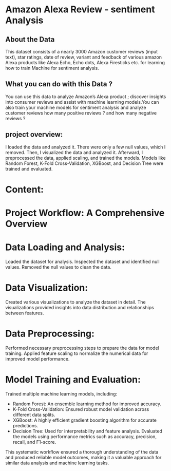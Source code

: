 # Amazon Alexa Review - sentiment Analysis

## About the Data

This dataset consists of a nearly 3000 Amazon customer reviews (input text), star ratings, date of review, variant and feedback of various amazon Alexa products like Alexa Echo, Echo dots, Alexa Firesticks etc. for learning how to train Machine for sentiment analysis.

## What you can do with this Data ?

You can use this data to analyze Amazon’s Alexa product ; discover insights into consumer reviews and assist with machine learning models.You can also train your machine models for sentiment analysis and analyze customer reviews how many positive reviews ? and how many negative reviews ?

## project overview: 

I loaded the data and analyzed it. There were only a few null values, which I removed. Then, I visualized the data and analyzed it. Afterward, I preprocessed the data, applied scaling, and trained the models. Models like Random Forest, K-Fold Cross-Validation, XGBoost, and Decision Tree were trained and evaluated.

# Content:
# Project Workflow: A Comprehensive Overview

# Data Loading and Analysis:

Loaded the dataset for analysis.
Inspected the dataset and identified null values.
Removed the null values to clean the data.

# Data Visualization:

Created various visualizations to analyze the dataset in detail.
The visualizations provided insights into data distribution and relationships between features.

# Data Preprocessing:

Performed necessary preprocessing steps to prepare the data for model training.
Applied feature scaling to normalize the numerical data for improved model performance.

# Model Training and Evaluation:

Trained multiple machine learning models, including:
* Random Forest: An ensemble learning method for improved accuracy.
* K-Fold Cross-Validation: Ensured robust model validation across different data splits.
* XGBoost: A highly efficient gradient boosting algorithm for accurate predictions.
* Decision Tree: Used for interpretability and feature analysis.
Evaluated the models using performance metrics such as accuracy, precision, recall, and F1-score.

This systematic workflow ensured a thorough understanding of the data and produced reliable model outcomes, making it a valuable approach for similar data analysis and machine learning tasks.
